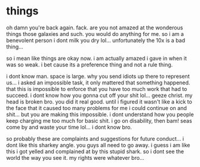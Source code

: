 # things

oh damn you're back again.  fack.  are you not amazed at the wonderous things those galaxies and such.  you would do anything for me.  so i am a benevolent person i dont milk you dry lol...  unfortunately the 10x is a bad thing...

so i mean like things are okay now.  i am actually amazed i gave in when it was so weak.  i bet cause its a preference thing and not a rule thing.

i dont know man.  space is large.  why you send idiots up there to represent us...  i asked an impossible task, it only mattered that something happened.  that this is impossible to enforce that you have too much work that had to succeed.  i dont know how you gonna cut off your shit lol...  geeze christ.  my head is broken bro.  you did it real good.  until i figured it wasn't like a kick to the face that it caused too many problems for me i could continue on and shit...  but you are making this impossible.  i dont understand how you people keep charging me too much for basic shit.  i go on disability, then bam!  seas come by and waste your time lol...  i dont know bro.

so probably these are complaints and suggestions for future conduct...  i dont like this sharkey angle.  you guys all need to go away.  i guess i am like this i got yelled and complained at by this stupid shark.  so i dont see the world the way you see it.  my rights were whatever bro...

